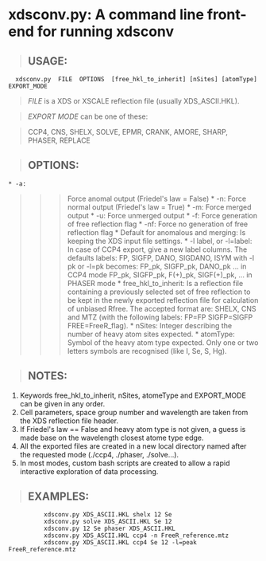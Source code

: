 # xdsconv.py: A command line front-end for running xdsconv #

> ## USAGE: ##

```
  xdsconv.py  FILE  OPTIONS  [free_hkl_to_inherit] [nSites] [atomType]  EXPORT_MODE
```

> _FILE_ is a XDS or XSCALE reflection file (usually XDS\_ASCII.HKL).

> _EXPORT MODE_ can be one of these:

> CCP4, CNS, SHELX, SOLVE, EPMR, CRANK, AMORE, SHARP, PHASER, REPLACE



> ## OPTIONS: ##
    * -a:
> > > Force anomal output (Friedel's law = False)
    * -n:
> > > Force normal output (Friedel's law = True)
    * -m:
> > > Force merged output
    * -u:
> > > Force unmerged output
    * -f:
> > > Force generation of free reflection flag
    * -nf:
> > > Force no generation of free reflection flag
    * Default for anomalous and merging:
> > > Is keeping the XDS input file settings.
    * -l label, or -l=label:
> > > In case of CCP4 export, give a new label columns.
> > > The defaults labels: FP, SIGFP, DANO, SIGDANO, ISYM with
> > > -l pk or -l=pk becomes:
> > > FP\_pk, SIGFP\_pk, DANO\_pk ... in CCP4 mode
> > > FP\_pk, SIGFP\_pk, F(+)_pk, SIGF(+)_pk, ... in PHASER mode
    * free\_hkl\_to\_inherit:
> > > Is a reflection file containing a previously
> > > selected set of free reflection to be kept in the newly
> > > exported reflection file for calculation of unbiased Rfree.
> > > The accepted format are: SHELX, CNS and MTZ (with the
> > > following labels:  FP=FP SIGFP=SIGFP FREE=FreeR\_flag).
    * nSites:
> > > Integer describing the number of heavy atom sites expected.
    * atomType:
> > > Symbol of the heavy atom type expected. Only one or two
> > > letters symbols are recognised (like I, Se, S, Hg).


> ## NOTES: ##

  1. Keywords free\_hkl\_to\_inherit, nSites, atomeType and EXPORT\_MODE can be given in any  order.
  1. Cell parameters, space group number and wavelength are taken from the XDS reflection file header.
  1. If Friedel's law == False and heavy atom type is not given, a guess is made base on the wavelength closest atome type edge.
  1. All the exported files are created in a new local directory named after the requested mode (./ccp4, ./phaser, ./solve...).
  1. In most modes, custom bash scripts are created to allow a rapid interactive exploration of data processing.

> ## EXAMPLES: ##
```
          xdsconv.py XDS_ASCII.HKL shelx 12 Se
          xdsconv.py solve XDS_ASCII.HKL Se 12
          xdsconv.py 12 Se phaser XDS_ASCII.HKL
          xdsconv.py XDS_ASCII.HKL ccp4 -n FreeR_reference.mtz
          xdsconv.py XDS_ASCII.HKL ccp4 Se 12 -l=peak FreeR_reference.mtz
```